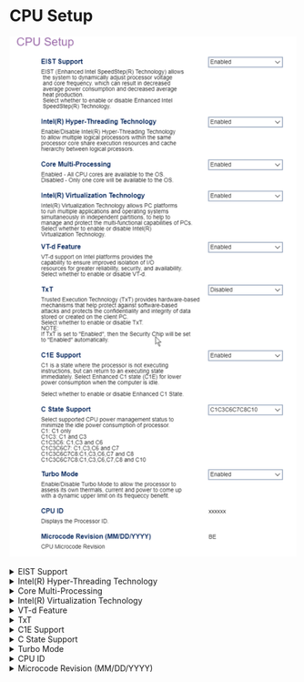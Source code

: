 # CPU Setup #

![](./img/thinkcenter_cpu_setup.png)

<details><summary>EIST Support</summary>

EIST (Enhanced Intel SpeedStep(R) Technology) dynamically adjusts processor voltage and core frequency, to decrease average power consumption and heat production.

Options:

1.  **Enabled** - enables EIST support. Default.
2.  Disabled - enables EIST support.

<!-- TODO: add WMI
| WMI Setting name | Values | SVP Req'd | AMD/Intel |
|:---|:---|:---|:---|
| EISTSupport | setting_values | yes_no | amd_intel |
-->

</details>

<details><summary>Intel(R) Hyper-Threading Technology</summary>

Intel(R) Hyper-Threading Technology allows multiple logical processors within the same processor core to share execution resources and cache hierarchy.

Options:

1. **Enabled** - enables Hyper-Threading Technology. Default.
2. Disabled - disables Hyper-Threading Technology.

<!-- TODO: add WMI
| WMI Setting name | Values | SVP Req'd | AMD/Intel |
|:---|:---|:---|:---|
| HyperThreadingTechnology | setting_values | yes_no | amd_intel |
-->

</details>

<details><summary>Core Multi-Processing</summary>

Whether all CPU (multi-)cores are available to the OS, or only one core.

Options:

1.  **Enabled** - enables multi-processing. Default.
2.  Disabled - disables multi-processing.

<!-- TODO: add WMI
| WMI Setting name | Values | SVP Req'd | AMD/Intel |
|:---|:---|:---|:---|
| CoreMultiProcessing | setting_values | yes_no | amd_intel |
-->

</details>

<details><summary>Intel(R) Virtualization Technology</summary>

Intel(R) Virtualization Technology multiple applications and operating systems to run simultaneously in independent partitions.

Options:

1.  **Enabled** - enables Intel(R) Virtualization Technology. Default.
2.  Disabled - disables Intel(R) Virtualization Technology.

<!-- TODO: add WMI
| WMI Setting name | Values | SVP Req'd | AMD/Intel |
|:---|:---|:---|:---|
| VirtualizationTechnology | setting_values | yes_no | amd_intel |
-->

</details>

<details><summary>VT-d Feature</summary>

VT-d provides improved isolation of I/O resources for greater reliability, security, and availability.

Options:

1.  **Enabled** - enables VT-d. Default.
2.  Disabled - disables VT-d.

<!-- TODO: add WMI
| WMI Setting name | Values | SVP Req'd | AMD/Intel |
|:---|:---|:---|:---|
| VTdFeature | setting_values | yes_no | amd_intel |
-->

</details>

<details><summary>TxT</summary>

Trusted Execution Technology (TxT) provides hardware-based mechanisms to protect against software-based attacks, and protect data stored or created on the client.

Options:

1.  **Enabled** - enables TxT. Default.
2.  Disabled - disables TxT.

<!-- 
| WMI Setting name | Values | SVP Req'd | AMD/Intel |
|:---|:---|:---|:---|
| TXTFeature | setting_values | yes_no | amd_intel |
-->

</details>

<details><summary>C1E Support</summary>

Enhanced C1 state (C1E) is where the processor is not executing instructions (but can return to an executing state immediately), to reduce power consumption.

Options:

1.  **Enabled** - enables C1E Support. Default.
2.  Disabled - disables C1E Support.

<!-- TODO: add WMI
| WMI Setting name | Values | SVP Req'd | AMD/Intel |
|:---|:---|:---|:---|
| C1ESupport | setting_values | yes_no | amd_intel |
-->

</details>

<details><summary>C State Support</summary>

Select supported CPU power management status to minimize the idle power consumption of processor.

Options:

1. C1 - C1 only
1. C1C3 - C1 and C3
1. C1C3C6 - C1,C3 and C6
1. C1C3C6C7 - C1,C3,C6 and C7
1. C1C3C6C7C8 - C1,C3,C6,C7 and C8
1. **C1C3C6C7C8C10 - C1,C3,C6,C7,C8 and C10** - Default.

<!--
| WMI Setting name | Values | SVP Req'd | AMD/Intel |
|:---|:---|:---|:---|
| CStateSupport | setting_values | yes_no | amd_intel |
-->

</details>

<details><summary>Turbo Mode</summary>

Turbo Mode allows the processor to assess its own thermals, current, and power, to calculate a dynamic upper limit on its frequency benefit.

Options:

1. **Enabled** - enables Turbo Mode. Default.
2. Disabled - disables Turbo Mode.

<!--- TODO: add WMI
| WMI Setting name | Values | SVP Req'd | AMD/Intel |
|:---|:---|:---|:---|
| TurboMode | setting_values | yes_no | amd_intel |
-->

</details>

<details><summary>CPU ID</summary>

Displays the processor ID.

<!-- TODO: styles -->

</details>

<details><summary>Microcode Revision (MM/DD/YYYY)</summary>

CPU microcode revision.

<!-- TODO: styles -->

</details>
